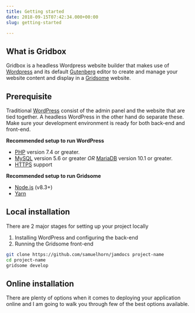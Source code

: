 ```yaml
---
title: Getting started
date: 2018-09-15T07:42:34.000+00:00
slug: getting-started

---
```

## What is Gridbox

Gridbox is a headless Wordpress website builder that makes use of [Wordpress](https://wordpress.org/ "WordPress") and its default [Gutenberg](https://wordpress.org/gutenberg/ "Gutenberg") editor to create and manage your website content and display in a [Gridsome](https://gridsome.org/ "Gridsome") website. 

## Prerequisite

Traditional [WordPress](https://wordpress.org/ "WordPress") consist of the admin panel and the website that are tied together. A headless WordPress in the other hand do separate these. Make sure your development environment is ready for both back-end and front-end. 

**Recommended setup to run WordPress**

* [PHP](https://www.php.net/) version 7.4 or greater.
* [MySQL](https://www.mysql.com/) version 5.6 or greater _OR_ [MariaDB](https://mariadb.org/) version 10.1 or greater.
* [HTTPS](https://wordpress.org/news/2016/12/moving-toward-ssl/) support

**Recommended setup to run Gridsome**

* [Node.js](https://nodejs.org/ "Node.js") (v8.3+) 
*  [Yarn](https://yarnpkg.com/)

## Local installation

There are 2 major stages for setting up your project locally

1. Installing WordPress and configuring the back-end
2. Running the Gridsome front-end

```bash
git clone https://github.com/samuelhorn/jamdocs project-name
cd project-name
gridsome develop	
```

## Online installation

There are plenty of options when it comes to deploying your application online and I am going to walk you through few of the best options available. 